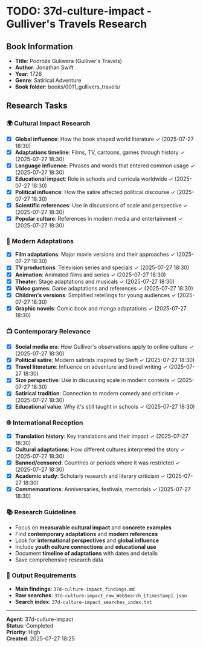 # TODO: 37d-culture-impact - Gulliver's Travels Research

## Book Information
- **Title**: Podróże Guliwera (Gulliver's Travels)
- **Author**: Jonathan Swift
- **Year**: 1726
- **Genre**: Satirical Adventure
- **Book folder**: books/0011_gullivers_travels/

## Research Tasks

### 🌍 Cultural Impact Research
- [x] **Global influence**: How the book shaped world literature ✓ (2025-07-27 18:30)
- [x] **Adaptations timeline**: Films, TV, cartoons, games through history ✓ (2025-07-27 18:30)
- [x] **Language influence**: Phrases and words that entered common usage ✓ (2025-07-27 18:30)
- [x] **Educational impact**: Role in schools and curricula worldwide ✓ (2025-07-27 18:30)
- [x] **Political influence**: How the satire affected political discourse ✓ (2025-07-27 18:30)
- [x] **Scientific references**: Use in discussions of scale and perspective ✓ (2025-07-27 18:30)
- [x] **Popular culture**: References in modern media and entertainment ✓ (2025-07-27 18:30)

### 🎨 Modern Adaptations
- [x] **Film adaptations**: Major movie versions and their approaches ✓ (2025-07-27 18:30)
- [x] **TV productions**: Television series and specials ✓ (2025-07-27 18:30)
- [x] **Animation**: Animated films and series ✓ (2025-07-27 18:30)
- [x] **Theater**: Stage adaptations and musicals ✓ (2025-07-27 18:30)
- [x] **Video games**: Game adaptations and references ✓ (2025-07-27 18:30)
- [x] **Children's versions**: Simplified retellings for young audiences ✓ (2025-07-27 18:30)
- [x] **Graphic novels**: Comic book and manga adaptations ✓ (2025-07-27 18:30)

### 📺 Contemporary Relevance
- [x] **Social media era**: How Gulliver's observations apply to online culture ✓ (2025-07-27 18:30)
- [x] **Political satire**: Modern satirists inspired by Swift ✓ (2025-07-27 18:30)
- [x] **Travel literature**: Influence on adventure and travel writing ✓ (2025-07-27 18:30)
- [x] **Size perspective**: Use in discussing scale in modern contexts ✓ (2025-07-27 18:30)
- [x] **Satirical tradition**: Connection to modern comedy and criticism ✓ (2025-07-27 18:30)
- [x] **Educational value**: Why it's still taught in schools ✓ (2025-07-27 18:30)

### 🌐 International Reception
- [x] **Translation history**: Key translations and their impact ✓ (2025-07-27 18:30)
- [x] **Cultural adaptations**: How different cultures interpreted the story ✓ (2025-07-27 18:30)
- [x] **Banned/censored**: Countries or periods where it was restricted ✓ (2025-07-27 18:30)
- [x] **Academic study**: Scholarly research and literary criticism ✓ (2025-07-27 18:30)
- [x] **Commemorations**: Anniversaries, festivals, memorials ✓ (2025-07-27 18:30)

### 📚 Research Guidelines
- Focus on **measurable cultural impact** and **concrete examples**
- Find **contemporary adaptations** and **modern references**
- Look for **international perspectives** and **global influence**
- Include **youth culture connections** and **educational use**
- Document **timeline of adaptations** with dates and details
- Save comprehensive research data

### 📁 Output Requirements
- **Main findings**: `37d-culture-impact_findings.md`
- **Raw searches**: `37d-culture-impact_raw_WebSearch_[timestamp].json`
- **Search index**: `37d-culture-impact_searches_index.txt`

---
**Agent**: 37d-culture-impact  
**Status**: Completed  
**Priority**: High  
**Created**: 2025-07-27 18:25